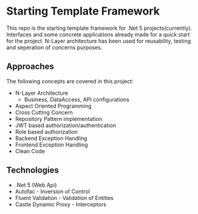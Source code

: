 # Starting Template Framework
This repo is the starting template framework for .Net 5 projects(currently). Interfaces and some concrete applications already made for a quick start for the project. N-Layer architecture has been used for reusability, testing and seperation of concerns purposes. <br>
## Approaches
The following concepts are covered in this project:
* N-Layer Architecture
  * Business, DataAccess, API configurations
* Aspect Oriented Programming
* Cross Cutting Concern
* Repository Pattern implementation
* JWT based authorization/authentication
* Role based authorization
* Backend Exception Handling
* Frontend Exception Handling
* Clean Code

## Technologies
* .Net 5 (Web Api)
* Autofac - Inversion of Control
* Fluent Validation - Validation of Entities
* Castle Dynamic Proxy - Interceptors
